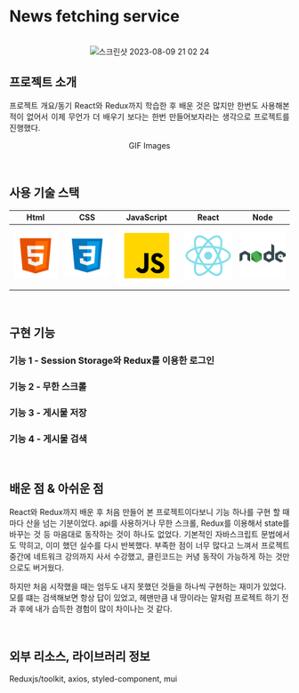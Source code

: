 # News fetching service

<p align="center">
  <br>
  <img width="1335" alt="스크린샷 2023-08-09 21 02 24" src="https://github.com/PerSeMaverick/newsfetching/assets/104728148/4de1d8b6-f915-45da-82ff-2eb25b80ac11">
  <br>
</p>

## 프로젝트 소개

<p align="justify">
프로젝트 개요/동기
  React와 Redux까지 학습한 후 배운 것은 많지만 한번도 사용해본적이 없어서 
  이제 무언가 더 배우기 보다는 한번 만들어보자라는 생각으로 프로젝트를 진행했다.
</p>

<p align="center">
GIF Images
</p>

<br>

## 사용 기술 스택

|   Html  |  CSS   | JavaScript |   React   |   Node  |
| :-----: | :----: | :--------: |  :------: | :-----: |
| ![html] | ![css] |   ![js]    |  ![react] | ![node] |

<br>


## 구현 기능

### 기능 1 - Session Storage와 Redux를 이용한 로그인

### 기능 2 - 무한 스크롤

### 기능 3 - 게시물 저장

### 기능 4 - 게시물 검색

<br>

## 배운 점 & 아쉬운 점

<p align="justify">
React와 Redux까지 배운 후 처음 만들어 본 프로젝트이다보니 기능 하나를 구현 할 때 마다 산을 넘는 기분이었다.
api를 사용하거나 무한 스크롤, Redux를 이용해서 state를 바꾸는 것 등 마음대로 동작하는 것이 하나도 없었다.
기본적인 자바스크립트 문법에서도 막히고, 이미 했던 실수를 다시 반복했다.
부족한 점이 너무 많다고 느껴서 프로젝트 중간에 네트워크 강의까지 사서 수강했고, 클린코드는 커녕 동작이 가능하게 하는 것만으로도 버거웠다.

하지만 처음 시작했을 때는 엄두도 내지 못했던 것들을 하나씩 구현하는 재미가 있었다.
모를 떄는 검색해보면 항상 답이 있었고, 헤맨만큼 내 땅이라는 말처럼 프로젝트 하기 전과 후에 내가 습득한 경험이 많이 차이나는 것 같다.
</p>

<br>

## 외부 리소스, 라이브러리 정보
Reduxjs/toolkit, axios, styled-component, mui

<!-- ## 라이센스

MIT &copy; [NoHack](mailto:lbjp114@gmail.com)
-->

<!-- Stack Icon Refernces -->

[html]: /icon/html.svg
[css]: /icon/css.svg
[js]: /icon/javascript.svg
[react]: /icon/react.svg
[node]: /icon/node.svg
